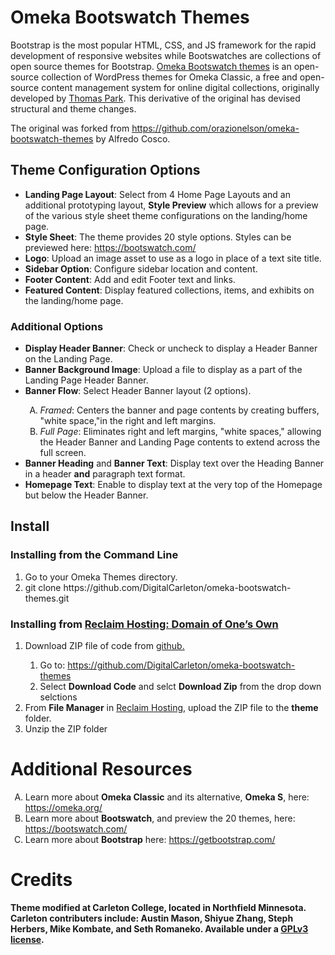 Omeka Bootswatch Themes
=======================
Bootstrap is the most popular HTML, CSS, and JS framework for the rapid development of responsive websites while Bootswatches are collections of open source themes for Bootstrap. <a href="https://github.com/thomaspark/bootswatch">Omeka Bootswatch themes</a> is an open-source collection of WordPress themes for Omeka Classic, a free and open-source content management system for online digital collections, originally developed by <a href="https://thomaspark.co/">Thomas Park</a>. This derivative of the original has devised structural and theme changes.

The original was forked from https://github.com/orazionelson/omeka-bootswatch-themes by Alfredo Cosco.

<h2>Theme Configuration Options</h2>
<ul>
  <li><b>Landing Page Layout</b>: Select from 4 Home Page Layouts and an additional prototyping layout, <b>Style Preview</b> which allows for a preview of the various style sheet theme configurations on the landing/home page.</li>
  <li><b>Style Sheet</b>: The theme provides 20 style options. Styles can be previewed here: <a href="https://bootswatch.com/">https://bootswatch.com/</a></li>
  <li><b>Logo</b>: Upload an image asset to use as a logo in place of a text site title.</li>
  <li><b>Sidebar Option</b>: Configure sidebar location and content.</li>
  <li><b>Footer Content</b>: Add and edit Footer text and links.</li>
  <li><b>Featured Content</b>: Display featured collections, items, and exhibits on the landing/home page.</li>
</ul>

<h3>Additional Options</h3>
<ul>
  <li><b>Display Header Banner</b>: Check or uncheck to display a Header Banner on the Landing Page.</li>
  <li><b>Banner Background Image</b>: Upload a file to display as a part of the Landing Page Header Banner.</li>
  <li><b>Banner Flow</b>: Select Header Banner layout (2 options).</li>
  <ol type="A">
      <li><i>Framed</i>: Centers the banner and page contents by creating buffers, "white space,"in the right and left margins.</li>
      <li><i>Full Page</i>: Eliminates right and left margins, "white spaces," allowing the Header Banner and Landing Page contents to extend across the full screen.</li>
    </ol>
  <li><b>Banner Heading</b> and <b>Banner Text</b>: Display text over the Heading Banner in a header <b>and</b> paragraph text format.</li>
  <li><b>Homepage Text</b>: Enable to display text at the very top of the Homepage but below the Header Banner.</li>
</ul>

<h2>Install</h2>
<h3>Installing from the Command Line</h3>
<ol type="1">
  <li>Go to your Omeka Themes directory.</li>
  <li>git clone https://github.com/DigitalCarleton/omeka-bootswatch-themes.git</li>
</ol>
<h3>Installing from <a href="https://reclaimhosting.com/domain-of-ones-own/">Reclaim Hosting: Domain of One’s Own</a></h3>
<ol>
 <li>Download ZIP file of code from <a href="https://github.com/DigitalCarleton/omeka-bootswatch-themes">github.</a></li>
  <ol>
    <li>Go to: <a href="https://github.com/DigitalCarleton/omeka-bootswatch-themes">https://github.com/DigitalCarleton/omeka-bootswatch-themes</a></li>
    <li>Select <b>Download Code</b> and selct <b>Download Zip</b> from the drop down selctions</li>
  </ol>
 <li>From <b>File Manager</b> in <a href="https://reclaimhosting.com/domain-of-ones-own/">Reclaim Hosting</a>, upload the ZIP file to the <b>theme</b> folder.</li>
 <li>Unzip the ZIP folder</li>
</ol>


<h1>Additional Resources</h1>
<ol type="A">
  <li>Learn more about <b>Omeka Classic</b> and its alternative, <b>Omeka S</b>, here: <a href="https://omeka.org/">https://omeka.org/</a></li>
  <li>Learn more about <b>Bootswatch</b>, and preview the 20 themes, here: <a href="https://bootswatch.com/">https://bootswatch.com/</a></li>
  <li>Learn more about <b>Bootstrap</b> here: <a href="https://getbootstrap.com/">https://getbootstrap.com/</a></li>
</ol>

<h1>Credits</h1>
<b>Theme modified at Carleton College, located in Northfield Minnesota. Carleton contributers include: Austin Mason, Shiyue Zhang, Steph Herbers, Mike Kombate, and Seth Romaneko. Available under a <a href="https://www.gnu.org/licenses/gpl-3.0.en.html">GPLv3 license</a>.
</b>


